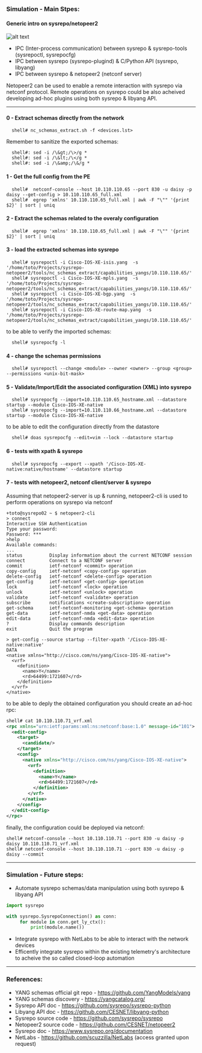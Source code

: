 ### Simulation - Main Stpes:

#### Generic intro on sysrepo/netopeer2
![alt text](https://www.sysrepo.org/diagram.png "sysrepo")

- IPC (Inter-process communication) between sysrepo & sysrepo-tools (sysrepoctl, sysrepocfg)
- IPC between sysrepo (sysrepo-plugind) & C/Python API (sysrepo, libyang)
- IPC between sysrepo & netopeer2 (netconf server)

Netopeer2 can be used to enable a remote interaction with sysrepo via netconf protocol.
Remote operations on sysrepo could be also acheived developing ad-hoc plugins using both sysrepo & libyang API.

---

#### 0 - Extract schemas directly from the network
```shell
  shell# nc_schemas_extract.sh -f <devices.lst> 
```
Remember to sanitize the exported schemas:
```shell
  shell#: sed -i /\&gt;/\>/g *
  shell#: sed -i /\&lt;/\</g *
  shell#: sed -i /\&amp;/\&/g *
```

#### 1 - Get the full config from the PE
```shell
  shell#  netconf-console --host 10.110.110.65 --port 830 -u daisy -p daisy --get-config > 10.110.110.65_full.xml
  shell#  egrep 'xmlns' 10.110.110.65_full.xml | awk -F "\"" '{print $2}' | sort | uniq
```

#### 2 - Extract the schemas related to the overaly configuration
```shell
  shell#  egrep 'xmlns' 10.110.110.65_full.xml | awk -F "\"" '{print $2}' | sort | uniq
```

#### 3 - load the extracted schemas into sysrepo
```shell
  shell# sysrepoctl -i Cisco-IOS-XE-isis.yang  -s '/home/toto/Projects/sysrepo-netopeer2/tools/nc_schemas_extract/capabilities_yangs/10.110.110.65/'
  shell# sysrepoctl -i Cisco-IOS-XE-mpls.yang  -s '/home/toto/Projects/sysrepo-netopeer2/tools/nc_schemas_extract/capabilities_yangs/10.110.110.65/'
  shell# sysrepoctl -i Cisco-IOS-XE-bgp.yang  -s '/home/toto/Projects/sysrepo-netopeer2/tools/nc_schemas_extract/capabilities_yangs/10.110.110.65/'
  shell# sysrepoctl -i Cisco-IOS-XE-route-map.yang  -s '/home/toto/Projects/sysrepo-netopeer2/tools/nc_schemas_extract/capabilities_yangs/10.110.110.65/'
```
to be able to verify the imported schemas:
```shell
  shell# sysrepocfg -l
```

#### 4 - change the schemas permissions
```shell
  shell# sysrepoctl --change <module> --owner <owner> --group <group> --permissions <unix-bit-mask>
```

#### 5 - Validate/Import/Edit the associated configuration (XML) into sysrepo
```shell
  shell# sysrepocfg --import=10.110.110.65_hostname.xml --datastore startup --module Cisco-IOS-XE-native   
  shell# sysrepocfg --import=10.110.110.66_hostname.xml --datastore startup --module Cisco-IOS-XE-native   
```
to be able to edit the configuration directly from the datastore
```shell
  shell# doas sysrepocfg --edit=vim --lock --datastore startup
```

#### 6 - tests with xpath & sysrepo
```shell
  shell# sysrepocfg --export --xpath '/Cisco-IOS-XE-native:native/hostname' --datastore startup
```

#### 7 - tests with netopeer2, netconf client/server & sysrepo
Assuming that netopeer2-server is up & running, netopeer2-cli is used to perform operations on sysrepo via netconf
```shell
+toto@sysrepo02 ~ $ netopeer2-cli
> connect
Interactive SSH Authentication
Type your password:
Password: ***
>help
Available commands:
...
status          Display information about the current NETCONF session
connect         Connect to a NETCONF server
commit          ietf-netconf <commit> operation
copy-config     ietf-netconf <copy-config> operation
delete-config   ietf-netconf <delete-config> operation
get-config      ietf-netconf <get-config> operation
lock            ietf-netconf <lock> operation
unlock          ietf-netconf <unlock> operation
validate        ietf-netconf <validate> operation
subscribe       notifications <create-subscription> operation
get-schema      ietf-netconf-monitoring <get-schema> operation
get-data        ietf-netconf-nmda <get-data> operation
edit-data       ietf-netconf-nmda <edit-data> operation
?               Display commands description
exit            Quit the program

> get-config --source startup --filter-xpath '/Cisco-IOS-XE-native:native'
DATA
<native xmlns="http://cisco.com/ns/yang/Cisco-IOS-XE-native">
  <vrf>
    <definition>
      <name>Y</name>
      <rd>64499:1721607</rd>
    </definition>
  </vrf>
</native>
```
to be able to deply the obtained configuration you should create an ad-hoc rpc:
```xml
shell# cat 10.110.110.71_vrf.xml
<rpc xmlns="urn:ietf:params:xml:ns:netconf:base:1.0" message-id="101">
  <edit-config>
    <target>
      <candidate/>
    </target>
    <config>
      <native xmlns="http://cisco.com/ns/yang/Cisco-IOS-XE-native">
        <vrf>
          <definition>
            <name>Y</name>
            <rd>64499:1721607</rd>
          </definition>
        </vrf>
      </native>
    </config>
  </edit-config>
</rpc>
```
finally, the configuration could be deployed via netconf:
```shell
shell# netconf-console --host 10.110.110.71 --port 830 -u daisy -p daisy 10.110.110.71_vrf.xml
shell# netconf-console --host 10.110.110.71 --port 830 -u daisy -p daisy --commit
``` 

---

### Simulation - Future steps:

- Automate sysrepo schemas/data manipulation using both sysrepo & libyang API
```python
import sysrepo

with sysrepo.SysrepoConnection() as conn:
     for module in conn.get_ly_ctx():
         print(module.name())
```
- Integrate sysrepo with NetLabs to be able to interact with the network devices
- Efficently integrate sysrepo within the existing telemetry's architecture to acheive the so called closed-loop automation  

---

### References:

- YANG schemas official git repo - https://github.com/YangModels/yang
- YANG schemas discovery - https://yangcatalog.org/
- Sysrepo API doc - https://github.com/sysrepo/sysrepo-python
- Libyang API doc - https://github.com/CESNET/libyang-python
- Sysrepo source code - https://github.com/sysrepo/sysrepo
- Netopeer2 source code - https://github.com/CESNET/netopeer2
- Sysrepo doc - https://www.sysrepo.org/documentation
- NetLabs - https://github.com/scuzzilla/NetLabs (access granted upon request)
